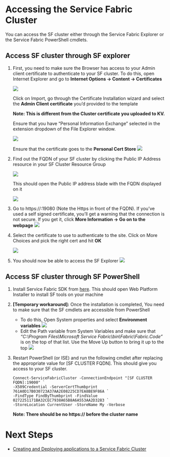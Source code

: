 # Accessing the Service Fabric Cluster
You can access the SF cluster either through the Service Fabric Explorer or the Service Fabric PowerShell cmdlets.

## Access SF cluster through SF explorer
1.	First, you need to make sure the Browser has access to your Admin client certificate to authenticate to your SF cluster. To do this, open Internet Explorer  and go to **Internet Options -> Content -> Certificates**

    ![](images/internetoptionscertificates.png)
    
    Click on Import, go through the Certificate Installation wizard and select the **Admin Client certificate** you’d provided to the template 

    **Note: This is different from the Cluster certificate you uploaded to KV.** 
    
    Ensure that you have “Personal Information Exchange” selected in the extension dropdown of the File Explorer window.

    ![](images/selectcertificate.png)
    
    Ensure that the certificate goes to the **Personal Cert Store**
    ![](images/personalcertstore.png)

2.	Find out the FQDN of your SF cluster by clicking the Public IP Address resource in your SF Cluster Resource Group

    ![](images/deployedsfcluster.png)

    This should open the Public IP address blade with the FQDN displayed on it

    ![](images/publicipaddress.png)

3.	Go to https://<FQDN>:19080 (Note the Https in front of the FQDN). If you’ve used a self signed certificate, you’ll get a warning that the connection is not secure. If you get it, click **More Information -> Go on to the webpage**
    ![](images/notsecuregoon.png)

4.	Select the certificate to use to authenticate to the site. Click on More Choices and pick the right cert and hit **OK**

    ![](images/picksignincert.png)

5.	You should now be able to access the SF Explorer
    ![](images/sfclusterui.png)

## Access SF cluster through SF PowerShell
1. Install Service Fabric SDK from [here](https://docs.microsoft.com/en-us/azure/service-fabric/service-fabric-get-started). This should open Web Platform Installer to install SF tools on your machine
2. **[Temporary workaround]:** Once the installation is completed, You need to make sure that the SF cmdlets are accessible from PowerShell
    - To do this, Open System properties and select **Environment variables**
    ![](images/environmentvariables.png)
    - Edit the Path variable from System Variables and make sure that _“C:\Program Files\Microsoft Service Fabric\bin\Fabric\Fabric.Code”_ is on the top of that list. Use the Move Up button to bring it up to the top
    ![](images/editenvvariables.png)

3. Restart PowerShell (or ISE) and run the following cmdlet after replacing the appropriate value for [SF CLUSTER FQDN]. This should give you access to your SF cluster.
    ```
    Connect-ServiceFabricCluster -ConnectionEndpoint "[SF CLUSTER FQDN]:19000" `
    -X509Credential -ServerCertThumbprint 761A0D17B030723A37AA2E08225CD7EA8BE9F86A `
    -FindType FindByThumbprint -FindValue 0272251171BA32CEC7938A65B8A6A553AA2D3283 `
    -StoreLocation CurrentUser -StoreName My -Verbose 
    ```
    **Note: There should be no https:// before the cluster name**

# Next Steps
* [Creating and Deploying applications to a Service Fabric Cluster](https://docs.microsoft.com/en-us/azure/service-fabric/)

